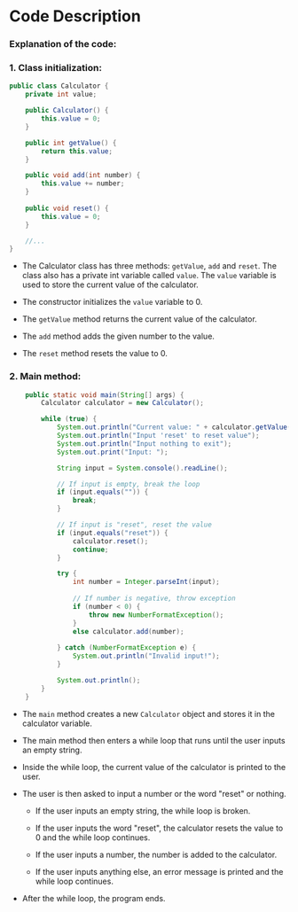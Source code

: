 # Code Description

### Explanation of the code:

### 1. Class initialization:
```java
public class Calculator {
    private int value;

    public Calculator() {
        this.value = 0;
    }

    public int getValue() {
        return this.value;
    }

    public void add(int number) {
        this.value += number;
    }
    
    public void reset() {
        this.value = 0;
    }

    //...
}
```

- The Calculator class has three methods: `getValue`, `add` and `reset`. The class also has a private int variable called `value`. The `value` variable is used to store the current value of the calculator.

- The constructor initializes the `value` variable to 0.

- The `getValue` method returns the current value of the calculator.

- The `add` method adds the given number to the value.

- The `reset` method resets the value to 0.



### 2. Main method:
```java
    public static void main(String[] args) {
        Calculator calculator = new Calculator();

        while (true) {
            System.out.println("Current value: " + calculator.getValue());
            System.out.println("Input 'reset' to reset value");
            System.out.println("Input nothing to exit");
            System.out.print("Input: ");

            String input = System.console().readLine();

            // If input is empty, break the loop
            if (input.equals("")) {
                break;
            }

            // If input is "reset", reset the value
            if (input.equals("reset")) {
                calculator.reset();
                continue;
            }

            try {
                int number = Integer.parseInt(input);
                
                // If number is negative, throw exception
                if (number < 0) {
                    throw new NumberFormatException();
                }
                else calculator.add(number);
                
            } catch (NumberFormatException e) {
                System.out.println("Invalid input!");
            }

            System.out.println();
        }
    }
```

- The `main` method creates a new `Calculator` object and stores it in the calculator variable.

- The main method then enters a while loop that runs until the user inputs an empty string.

- Inside the while loop, the current value of the calculator is printed to the user.

- The user is then asked to input a number or the word "reset" or nothing.

    - If the user inputs an empty string, the while loop is broken.

    - If the user inputs the word "reset", the calculator resets the value to 0 and the while loop continues.

    - If the user inputs a number, the number is added to the calculator.

    - If the user inputs anything else, an error message is printed and the while loop continues.

- After the while loop, the program ends.
